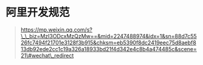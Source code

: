 # 阿里开发规范

> https://mp.weixin.qq.com/s?\_\_biz=MzI3ODcxMzQzMw==&mid=2247488974&idx=1&sn=88d7c5526fc7494f21701e3128f3b915&chksm=eb5390f8dc2419eec75d8aebf813db92ede2cc1c19a326a18933bd21f4d342e4c8b4a474485c&scene=21\#wechat\_redirect



